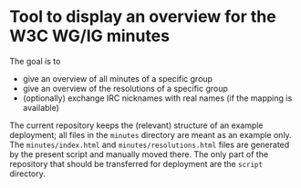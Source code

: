 # Tool to display an overview for the W3C WG/IG minutes

The goal is to

- give an overview of all minutes of a specific group
- give an overview of the resolutions of a specific group
- (optionally) exchange IRC nicknames with real names (if the mapping is available)

The current repository keeps the (relevant) structure of an example deployment; all files in the `minutes` directory are meant as an example only. The `minutes/index.html` and `minutes/resolutions.html` files are generated by the present script and manually moved there. The only part of the repository that should be transferred for deployment are the `script` directory.
